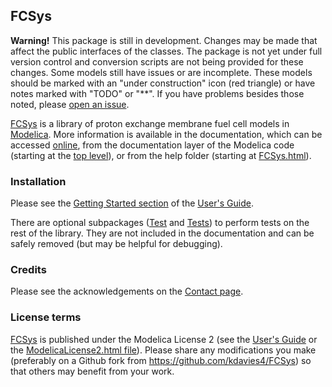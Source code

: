 FCSys
-----
**Warning!**  This package is still in development.  Changes may be made that
affect the public interfaces of the classes.  The package is not yet under full
version control and conversion scripts are not being provided for these
changes.  Some models still have issues or are incomplete.  These models should
be marked with an "under construction" icon (red triangle) or have notes marked
with "TODO" or "**".  If you have problems besides those noted, please
[open an issue](https://github.com/kdavies4/FCSys/issues/new).

[FCSys] is a library of proton exchange membrane fuel cell models in
[Modelica](https://www.modelica.org/).  More information is available in the
documentation, which can be accessed [online](http://kdavies4.github.com/FCSys),
from the documentation layer of the Modelica code (starting at the
[top level](package.mo)), or from the help folder (starting at
[FCSys.html](help/FCSys.html)).

### Installation

Please see the
[Getting Started section](http://kdavies4.github.io/FCSys/FCSys_UsersGuide.html#FCSys.UsersGuide.GettingStarted)
of the
[User's Guide](http://kdavies4.github.com/FCSys/FCSys_UsersGuide.html).

There are optional subpackages ([Test](Test.mo) and [Tests](Tests.mo)) to
perform tests on the rest of the library.  They are not included in the
documentation and can be safely removed (but may be helpful for debugging).

### Credits

Please see the acknowledgements on the
[Contact page](http://kdavies4.github.io/FCSys/FCSys_UsersGuide.html#FCSys.UsersGuide.Contact).

### License terms

[FCSys] is published under the Modelica License 2 (see the
[User's Guide](http://kdavies4.github.com/FCSys/FCSys_UsersGuide.html#FCSys.UsersGuide.ModelicaLicense2)
or the
[ModelicaLicense2.html file](resources/documentation/ModelicaLicense2.html)).
Please share any modifications you make (preferably on a Github fork from
https://github.com/kdavies4/FCSys) so that others may benefit from your work.

[FCSys]: http://kdavies4.github.io/FCSys/
